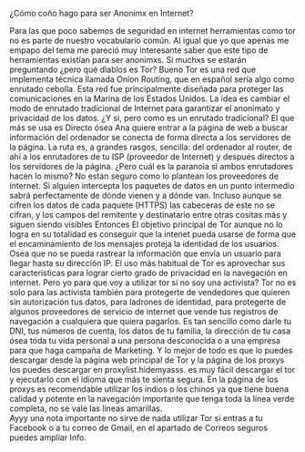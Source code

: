 ¿Cómo coño hago para ser Anonimx en Internet?

Para las que poco sabemos de seguridad en internet herramientas como tor no es parte de nuestro vocabulario común. Al igual que yo que apenas me empapo del tema me pareció muy interesante saber que este tipo de herramientas existían para ser anonimxs. Si muchxs se estarán preguntando ¿pero qué diablos es Tor?  Bueno Tor es una red que implementa técnica llamada Onion Routing, que en español sería algo como enrutado cebolla. Esta red fue principalmente diseñada para proteger las comunicaciones en la Marina de los Estados Unidos. La idea es cambiar el modo de enrutado tradicional de Internet para garantizar el anonimato y privacidad de los datos.
¿Y si, pero como es un enrutado tradicional? 
El que más se usa es Directo ósea Ana quiere entrar a la página de web a buscar información del ordenador se conecta de forma directa a los servidores de la página. La ruta es, a grandes rasgos, sencilla: del ordenador al router, de ahí a los enrutadores de tu ISP (proveedor de Internet) y después directos a los servidores de la página.
¿Pero cuál es la paranoia si ambos enrutadores hacen lo mismo? 
No están seguro como lo plantean los proveedores de internet. Si alguien intercepta los paquetes de datos en un punto intermedio sabrá perfectamente de dónde vienen y a dónde van. Incluso aunque se cifren los datos de cada paquete (HTTPS) las cabeceras de este no se cifran, y los campos del remitente y destinatario entre otras cositas más y siguen siendo visibles
Entonces El objetivo principal de Tor  aunque no lo logra en su totalidad es conseguir que la intenet pueda usarse de forma que el encaminamiento de los mensajes proteja la identidad de los usuarios. Osea que no se pueda rastrear la información que envía un usuario para llegar hasta su dirección IP. El uso más habitual de Tor es aprovechar sus características para lograr cierto grado de privacidad en la navegación en internet. 
Pero yo para que voy a utilizar tor si no soy una activista? 
Tor no es solo para las activista también para protegerte de vendedores que quieren sin autorización tus datos, para ladrones de identidad, para protegerte de algunos proveedores de servicio de internet que vende tus registros de navegación a cualquiera que quiera pagarlos. Es tan sencillo como darle tu DNI, tus números de cuenta, los datos de tu familia, la dirección de tu casa ósea toda tu vida personal a una persona desconocida o a una empresa para que haga campaña de Marketing.
Y lo mejor de todo es que lo puedes descargar desde la página web principal de Tor y la página de los proxys los puedes descargar en proxylist.hidemyasss. es muy fácil descargar el tor y ejecutarlo con el idioma que más te sienta segura. En la página de los proxys es recomendable utilizar los indios o los chinos ya que tiene buena calidad y potente en la navegación importante que tenga toda la línea verde completa, no se vale las líneas amarillas.  
Ayyy una nota importante no sirve de nada utilizar Tor si entras a tu Facebook o a tu correo de Gmail, en el apartado de Correos seguros puedes ampliar Info.
